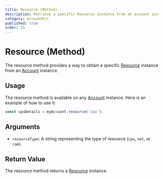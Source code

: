 ```yaml
---
title: Resource (Method)
description: Retrieve a specific Resource instance from an account instance.
category: AccountKit
published: true
order: 15
---
```


# Resource (Method)

The resource method provides a way to obtain a specific [Resource](/docs/account-kit/resource) instance from an [Account](/docs/account-kit/account) instance. 

## Usage

The resource method is available on any [Account](/docs/account-kit/account) instance. Here is an example of how to use it:

```typescript
const cpuDetails = myAccount.resource('cpu');
```

## Arguments

- `resourceType`: A string representing the type of resource (`cpu`, `net`, or `ram`).

## Return Value

The resource method returns a [Resource](/docs/account-kit/resource) instance.


